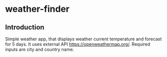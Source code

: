 # weather-finder

## Introduction

Simple weather app, that displays weather current temperature and forecast for 5 days. It uses external API https://openweathermap.org/. Required inputs are city and country name.
